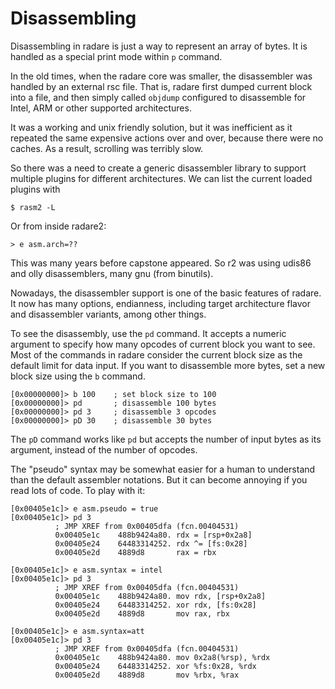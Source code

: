 # Disassembling

Disassembling in radare is just a way to represent an array of bytes. It is handled as a special print mode within `p` command.

In the old times, when the radare core was smaller, the disassembler was handled by an external rsc file. That is, radare first dumped current block into a file, and then simply called `objdump` configured to disassemble for Intel, ARM or other supported architectures.

It was a working and unix friendly solution, but it was inefficient as it repeated the same expensive actions over and over, because there were no caches. As a result, scrolling was terribly slow.

So there was a need to create a generic disassembler library to support multiple plugins for different architectures. We can list the current loaded plugins with

```
$ rasm2 -L
```

Or from inside radare2:

```
> e asm.arch=??
```

This was many years before capstone appeared. So r2 was using udis86 and olly disassemblers, many gnu (from binutils).

Nowadays, the disassembler support is one of the basic features of radare. It now has many options, endianness, including target architecture flavor and disassembler variants, among other things.

To see the disassembly, use the `pd` command. It accepts a numeric argument to specify how many opcodes of current block you want to see. Most of the commands in radare consider the current block size as the default limit for data input. If you want to disassemble more bytes, set a new block size using the `b` command.

```
[0x00000000]> b 100    ; set block size to 100
[0x00000000]> pd       ; disassemble 100 bytes
[0x00000000]> pd 3     ; disassemble 3 opcodes
[0x00000000]> pD 30    ; disassemble 30 bytes
```

The `pD` command works like `pd` but accepts the number of input bytes as its argument, instead of the number of opcodes.

The "pseudo" syntax may be somewhat easier for a human to understand than the default assembler notations. But it can become annoying if you read lots of code. To play with it:

```
[0x00405e1c]> e asm.pseudo = true
[0x00405e1c]> pd 3
		  ; JMP XREF from 0x00405dfa (fcn.00404531)
		  0x00405e1c    488b9424a80. rdx = [rsp+0x2a8]
		  0x00405e24    64483314252. rdx ^= [fs:0x28]
		  0x00405e2d    4889d8       rax = rbx

[0x00405e1c]> e asm.syntax = intel
[0x00405e1c]> pd 3
		  ; JMP XREF from 0x00405dfa (fcn.00404531)
		  0x00405e1c    488b9424a80. mov rdx, [rsp+0x2a8]
		  0x00405e24    64483314252. xor rdx, [fs:0x28]
		  0x00405e2d    4889d8       mov rax, rbx

[0x00405e1c]> e asm.syntax=att
[0x00405e1c]> pd 3
		  ; JMP XREF from 0x00405dfa (fcn.00404531)
		  0x00405e1c    488b9424a80. mov 0x2a8(%rsp), %rdx
		  0x00405e24    64483314252. xor %fs:0x28, %rdx
		  0x00405e2d    4889d8       mov %rbx, %rax
```
